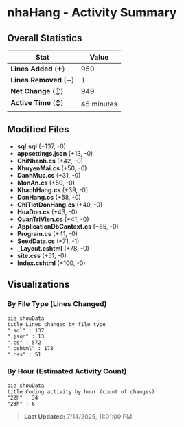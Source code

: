 # nhaHang - Activity Summary 

## Overall Statistics

| Stat                   | Value                                                             |
| ---------------------- | ----------------------------------------------------------------- |
| **Lines Added** (➕)   | 950                                          |
| **Lines Removed** (➖) | 1                                        |
| **Net Change** (↕)    | 949                |
| **Active Time** (⌚)   | 45 minutes |


## Modified Files
- **sql.sql** (+137, -0)
- **appsettings.json** (+13, -0)
- **ChiNhanh.cs** (+42, -0)
- **KhuyenMai.cs** (+50, -0)
- **DanhMuc.cs** (+31, -0)
- **MonAn.cs** (+50, -0)
- **KhachHang.cs** (+39, -0)
- **DonHang.cs** (+58, -0)
- **ChiTietDonHang.cs** (+40, -0)
- **HoaDon.cs** (+43, -0)
- **QuanTriVien.cs** (+41, -0)
- **ApplicationDbContext.cs** (+65, -0)
- **Program.cs** (+41, -0)
- **SeedData.cs** (+71, -1)
- **_Layout.cshtml** (+78, -0)
- **site.css** (+51, -0)
- **Index.cshtml** (+100, -0)

## Visualizations

### By File Type (Lines Changed)

```mermaid
pie showData
title Lines changed by file type
".sql" : 137
".json" : 13
".cs" : 572
".cshtml" : 178
".css" : 51
```

### By Hour (Estimated Activity Count)

```mermaid
pie showData
title Coding activity by hour (count of changes)
"22h" : 34
"23h" : 6
```


> **Last Updated:** 7/14/2025, 11:01:00 PM